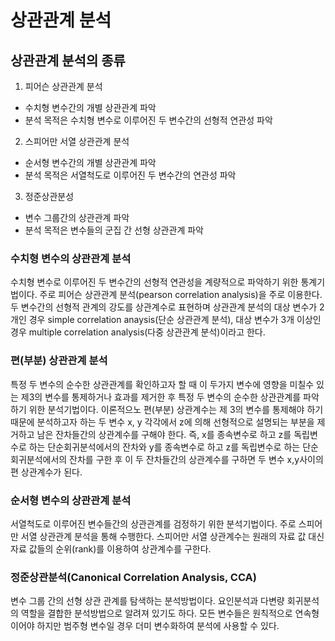 # 상관관계 분석

## 상관관계 분석의 종류

1. 피어슨 상관관계 분석
- 수치형 변수간의 개별 상관관계 파악 
- 분석 목적은 수치형 변수로 이루어진 두 변수간의 선형적 연관성 파악 

2. 스피어만 서열 상관관계 분석
- 순서형 변수간의 개별 상관관계 파악
- 분석 목적은 서열척도로 이루어진 두 변수간의 연관성 파악
  
3. 정준상관분성
- 변수 그룹간의 상관관계 파악
- 분석 목적은 변수들의 군집 간 선형 상관관계 파악

### 수치형 변수의 상관관계 분석
수치형 변수로 이루어진 두 변수간의 선형적 연관성을 계량적으로 파악하기 위한 통계기법이다. 주로 피어슨 상관관계 분석(pearson correlation analysis)을 주로 이용한다. 
두 변수간의 선형적 관계의 강도를 상관계수로 표현하며 상관관계 분석의 대상 변수가 2개인 경우 simple correlation anaysis(단순 상관관계 분석), 대상 변수가 3개 이상인 경우 multiple correlation analysis(다중 상관관계 분석)이라고 한다. 

### 편(부분) 상관관계 분석
특정 두 변수의 순수한 상관관계를 확인하고자 할 때 이 두가지 변수에 영향을 미칠수 있는 제3의 변수를 통제하거나 효과를 제거한 후 특정 두 변수의 순수한 상관관계를 파악하기 위한 분석기법이다. 
이론적으노 편(부분) 상관계수는 제 3의 변수를 통제해야 하기 때문에 분석하고자 하는 두 변수 x, y 각각에서 z에 의해 선형적으로 설명되는 부분을 제거하고 남은 잔차들간의 상관계수를 구해야 한다. 
즉, x를 종속변수로 하고 z를 독립변수로 하는 단순회귀분석에서의 잔차와 y를 종속변수로 하고 z를 독립변수로 하는 단순회귀분석에서의 잔차를 구한 후 이 두 잔차들간의 상관계수를 구하면 두 변수 x,y사이의 편 상관계수가 된다. 

### 순서형 변수의 상관관계 분석
서열척도로 이루어진 변수들간의 상관관계를 검정하기 위한 분석기법이다. 주로 스피어만 서열 상관관계 분석을 통해 수행한다. 스피어만 서열 상관계수는 원래의 자료 값 대신 자료 값들의 순위(rank)를 이용하여 상관계수를 구한다. 
 
### 정준상관분석(Canonical Correlation Analysis, CCA)
변수 그룹 간의 선형 상관 관계를 탐색하는 분석방법이다. 요인분석과 다변량 회귀분석의 역할을 결합한 분석방법으로 알려져 있기도 하다. 모든 변수들은 원칙적으로 연속형 이어야 하지만 범주형 변수일 경우 더미 변수화하여 분석에 사용할 수 있다. 

